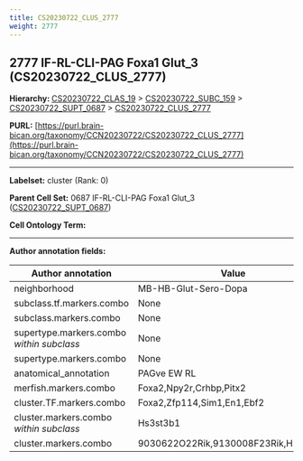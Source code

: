 ```yaml
---
title: CS20230722_CLUS_2777
weight: 2777
---
```

## 2777 IF-RL-CLI-PAG Foxa1 Glut_3 (CS20230722_CLUS_2777)
<b>Hierarchy: </b>
[CS20230722_CLAS_19](../CS20230722_CLAS_19) >
[CS20230722_SUBC_159](../CS20230722_SUBC_159) >
[CS20230722_SUPT_0687](../CS20230722_SUPT_0687) >
[CS20230722_CLUS_2777](../CS20230722_CLUS_2777)

**PURL:** [https://purl.brain-bican.org/taxonomy/CCN20230722/CS20230722_CLUS_2777](https://purl.brain-bican.org/taxonomy/CCN20230722/CS20230722_CLUS_2777)

---


**Labelset:** cluster (Rank: 0)

**Parent Cell Set:** 0687 IF-RL-CLI-PAG Foxa1 Glut_3 ([CS20230722_SUPT_0687](../CS20230722_SUPT_0687))



**Cell Ontology Term:** 

[MARKER GENES.]: #


---

[TRANSFERRED ANNOTATIONS.]: #


[AUTHOR ANNOTATION FIELDS.]: #


**Author annotation fields:**

| Author annotation | Value |
|-------------------|-------|
|neighborhood|MB-HB-Glut-Sero-Dopa|
|subclass.tf.markers.combo|None|
|subclass.markers.combo|None|
|supertype.markers.combo _within subclass_|None|
|supertype.markers.combo|None|
|anatomical_annotation|PAGve EW RL|
|merfish.markers.combo|Foxa2,Npy2r,Crhbp,Pitx2|
|cluster.TF.markers.combo|Foxa2,Zfp114,Sim1,En1,Ebf2|
|cluster.markers.combo _within subclass_|Hs3st3b1|
|cluster.markers.combo|9030622O22Rik,9130008F23Rik,Hs3st3b1|
